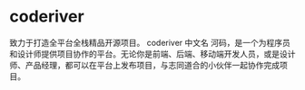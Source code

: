 # coderiver
致力于打造全平台全栈精品开源项目。  coderiver 中文名 河码，是一个为程序员和设计师提供项目协作的平台。无论你是前端、后端、移动端开发人员，或是设计师、产品经理，都可以在平台上发布项目，与志同道合的小伙伴一起协作完成项目。
